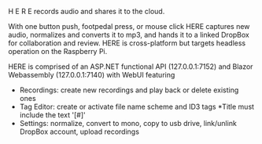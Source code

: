 H E R E records audio and shares it to the cloud. 

With one button push, footpedal press, or mouse click HERE captures new audio, normalizes and converts it to mp3, and hands it to a linked DropBox for collaboration and review. HERE is cross-platform but targets headless operation on the Raspberry Pi.

HERE is comprised of an ASP.NET functional API (127.0.0.1:7152) and Blazor Webassembly (127.0.0.1:7140) with WebUI featuring
- Recordings: create new recordings and play back or delete existing ones
- Tag Editor:  create or activate file name scheme and ID3 tags 
				*Title must include the text '[#]' 
- Settings: normalize, convert to mono, copy to usb drive, link/unlink DropBox account, upload recordings